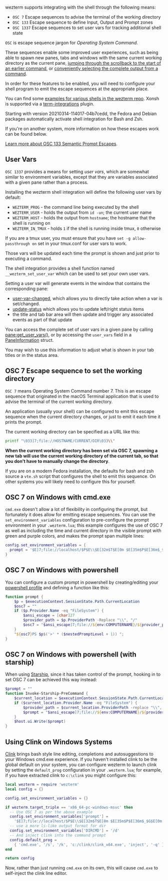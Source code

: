 wezterm supports integrating with the shell through the following means:

* `OSC 7` Escape sequences to advise the terminal of the working directory
* `OSC 133` Escape sequence to define Input, Output and Prompt zones
* `OSC 1337` Escape sequences to set user vars for tracking additional shell state

`OSC` is escape sequence jargon for *Operating System Command*.

These sequences enable some improved user experiences, such as being able
to spawn new panes, tabs and windows with the same current working directory
as the current pane, [jumping through the scrollback to the start of an earlier command](config/lua/keyassignment/ScrollToPrompt.md),
or [conveniently selecting the complete output from a command](config/lua/keyassignment/SelectTextAtMouseCursor.md).

In order for these features to be enabled, you will need to configure your
shell program to emit the escape sequences at the appropriate place.

You can find some [examples for various shells in the wezterm
repo](https://github.com/wez/wezterm/tree/main/assets/shell-integration).
Xonsh is supported via a [term-integrations](https://github.com/jnoortheen/xontrib-term-integrations) plugin.

Starting with version 20210314-114017-04b7cedd, the Fedora and Debian packages
automatically activate shell integration for Bash and Zsh.

If you're on another system, more information on how these escapes work
can be found below.

[Learn more about OSC 133 Semantic Prompt Escapes](https://gitlab.freedesktop.org/Per_Bothner/specifications/blob/master/proposals/semantic-prompts.md).

## User Vars

`OSC 1337` provides a means for setting *user vars*, which are somewhat similar
to environment variables, except that they are variables associated with a
given pane rather than a process.

Installing the wezterm shell integration will define the following user vars
by default:

* `WEZTERM_PROG` - the command line being executed by the shell
* `WEZTERM_USER` - holds the output from `id -un`; the current user name
* `WEZTERM_HOST` - holds the output from `hostname`; the hostname that the shell is running on
* `WEZTERM_IN_TMUX` - holds `1` if the shell is running inside tmux, `0` otherwise

If you are a tmux user, you must ensure that you have `set -g allow-passthrough on` set
in your tmux.conf for user vars to work.

Those vars will be updated each time the prompt is shown and just prior to executing a command.

The shell integration provides a shell function named `__wezterm_set_user_var` which can be
used to set your own user vars.

Setting a user var will generate events in the window that contains
the corresponding pane:

* [user-var-changed](config/lua/window-events/user-var-changed.md), which
  allows you to directly take action when a var is set/changed.
* [update-status](config/lua/window-events/update-status.md) which allows you to update left/right status items
* the title and tab bar area will then update and trigger any associated events as part of that update

You can access the complete set of user vars in a given pane by calling
[pane:get_user_vars()](config/lua/pane/get_user_vars.md), or by accessing
the `user_vars` field in a [PaneInformation](config/lua/PaneInformation.md)
struct.

You may wish to use this information to adjust what is shown in your tab titles
or in the status area.

## OSC 7 Escape sequence to set the working directory

`OSC 7` means Operating System Command number 7.  This is an escape sequence
that originated in the macOS Terminal application that is used to advise the
terminal of the current working directory.

An application (usually your shell) can be configured to emit this escape
sequence when the current directory changes, or just to emit it each time
it prints the prompt.

The current working directory can be specified as a URL like this:

```bash
printf "\033]7;file://HOSTNAME/CURRENT/DIR\033\\"
```

**When the current working directory has been set via OSC 7, spawning
a new tab will use the current working directory of the current tab,
so that you don't have to manually change the directory**.

If you are on a modern Fedora installation, the defaults for bash and
zsh source a `vte.sh` script that configures the shell to emit this
sequence.  On other systems you will likely need to configure this
for yourself.

## OSC 7 on Windows with cmd.exe

`cmd.exe` doesn't allow a lot of flexibility in configuring the prompt,
but fortunately it does allow for emitting escape sequences.  You
can use the `set_environment_variables` configuration to pre-configure
the prompt environment in your `.wezterm.lua`; this example configures
the use of OSC 7 as well as including the time and current directory in
the visible prompt with green and purple colors, and makes the prompt
span multiple lines:

```lua
config.set_environment_variables = {
  prompt = '$E]7;file://localhost/$P$E\\$E[32m$T$E[0m $E[35m$P$E[36m$_$G$E[0m ',
}
```

## OSC 7 on Windows with powershell

You can configure a custom prompt in powershell by creating/editing your
[powershell profile](https://docs.microsoft.com/en-us/powershell/module/microsoft.powershell.core/about/about_profiles?view=powershell-7.1)
and defining a function like this:

```powershell
function prompt {
    $p = $executionContext.SessionState.Path.CurrentLocation
    $osc7 = ""
    if ($p.Provider.Name -eq "FileSystem") {
        $ansi_escape = [char]27
        $provider_path = $p.ProviderPath -Replace "\\", "/"
        $osc7 = "$ansi_escape]7;file://${env:COMPUTERNAME}/${provider_path}${ansi_escape}\"
    }
    "${osc7}PS $p$('>' * ($nestedPromptLevel + 1)) ";
}
```

## OSC 7 on Windows with powershell (with starship)

When using [Starship](https://starship.rs/), since it has taken control of the prompt, hooking in to set
OSC 7 can be achieved this way instead:

```powershell
$prompt = ""
function Invoke-Starship-PreCommand {
    $current_location = $executionContext.SessionState.Path.CurrentLocation
    if ($current_location.Provider.Name -eq "FileSystem") {
        $provider_path = $current_location.ProviderPath -replace "\\", "/"
        $prompt = "$ansi_escape]7;file://${env:COMPUTERNAME}/${provider_path}$ansi_escape\"
    }
    $host.ui.Write($prompt)
}
```

## Using Clink on Windows Systems

[Clink](https://github.com/chrisant996/clink) brings bash style line editing,
completions and autosuggestions to your Windows cmd.exe experience. If you
haven't installed clink to be the global default on your system, you can
configure wezterm to launch clink by setting the `default_prog` configuration
in your `.wezterm.lua`; for example, if you have extracted clink to `c:\clink`
you might configure this:

```lua
local wezterm = require 'wezterm'
local config = {}

config.set_environment_variables = {}

if wezterm.target_triple == 'x86_64-pc-windows-msvc' then
  -- Use OSC 7 as per the above example
  config.set_environment_variables['prompt'] =
    '$E]7;file://localhost/$P$E\\$E[32m$T$E[0m $E[35m$P$E[36m$_$G$E[0m '
  -- use a more ls-like output format for dir
  config.set_environment_variables['DIRCMD'] = '/d'
  -- And inject clink into the command prompt
  config.default_prog =
    { 'cmd.exe', '/s', '/k', 'c:/clink/clink_x64.exe', 'inject', '-q' }
end

return config
```

Now, rather than just running `cmd.exe` on its own, this will cause `cmd.exe`
to self-inject the clink line editor.
